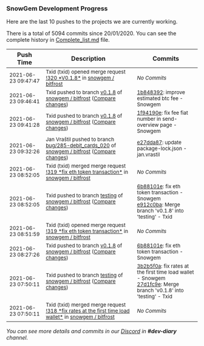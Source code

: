 
### SnowGem Development Progress

Here are the last 10 pushes to the projects we are currently working.

There is a total of 5094 commits since 20/01/2020. You can see the complete history in
 [Complete_list.md](Complete_list.md) file.

| Push Time | Description | Commits |
| --- | --- | --- |
| <sub>2021-06-23 09:47:47</sub> | <sub>Txid (txid) opened merge request [\!320 \*V0\.1\.8\*](https://gitlab.com/snowgem/bitfrost/-/merge_requests/320) in [snowgem / bitfrost](https://gitlab.com/snowgem/bitfrost)</sub> | <sub>_No Commits_</sub> |
| <sub>2021-06-23 09:46:41</sub> | <sub>Txid pushed to branch [v0\.1\.8](https://gitlab.com/snowgem/bitfrost/commits/v0.1.8) of [snowgem / bitfrost](https://gitlab.com/snowgem/bitfrost) ([Compare changes](https://gitlab.com/snowgem/bitfrost/compare/1f94190ee409f5f13ad55880c4894bd4e1604a5f...1b848392670d942d88f23f716afde291a24ca25d))</sub> | <sub>[1b848392](https://gitlab.com/snowgem/bitfrost/-/commit/1b848392670d942d88f23f716afde291a24ca25d): improve estimated btc fee - Snowgem</sub> |
| <sub>2021-06-23 09:41:28</sub> | <sub>Txid pushed to branch [v0\.1\.8](https://gitlab.com/snowgem/bitfrost/commits/v0.1.8) of [snowgem / bitfrost](https://gitlab.com/snowgem/bitfrost) ([Compare changes](https://gitlab.com/snowgem/bitfrost/compare/6b88101e5b6c757421516cbdcf0aaeb1cd7a6b1f...1f94190ee409f5f13ad55880c4894bd4e1604a5f))</sub> | <sub>[1f94190e](https://gitlab.com/snowgem/bitfrost/-/commit/1f94190ee409f5f13ad55880c4894bd4e1604a5f): fix fee fiat number in send-overview page - Snowgem</sub> |
| <sub>2021-06-23 09:32:26</sub> | <sub>Jan Vraštil pushed to branch [bug/285\-debit\_cards\_020](https://gitlab.com/snowgem/bitfrost/commits/bug/285-debit_cards_020) of [snowgem / bitfrost](https://gitlab.com/snowgem/bitfrost) ([Compare changes](https://gitlab.com/snowgem/bitfrost/compare/cea949654b18f0da288e4ae9cbe47c5ca1bb681f...e27dda878ef9df9d1d9a19f58a17773e749079d6))</sub> | <sub>[e27dda87](https://gitlab.com/snowgem/bitfrost/-/commit/e27dda878ef9df9d1d9a19f58a17773e749079d6): update package-lock.json - jan.vrastil</sub> |
| <sub>2021-06-23 08:52:05</sub> | <sub>Txid (txid) merged merge request [\!319 \*fix eth token transaction\*](https://gitlab.com/snowgem/bitfrost/-/merge_requests/319) in [snowgem / bitfrost](https://gitlab.com/snowgem/bitfrost)</sub> | <sub>_No Commits_</sub> |
| <sub>2021-06-23 08:52:05</sub> | <sub>Txid pushed to branch [testing](https://gitlab.com/snowgem/bitfrost/commits/testing) of [snowgem / bitfrost](https://gitlab.com/snowgem/bitfrost) ([Compare changes](https://gitlab.com/snowgem/bitfrost/compare/27d1fc9eb94a058441695330dd442f399affb9b9...e912c0ba350d4672c647a972b7238519c35de13f))</sub> | <sub>[6b88101e](https://gitlab.com/snowgem/bitfrost/-/commit/6b88101e5b6c757421516cbdcf0aaeb1cd7a6b1f): fix eth token transaction - Snowgem<br>[e912c0ba](https://gitlab.com/snowgem/bitfrost/-/commit/e912c0ba350d4672c647a972b7238519c35de13f): Merge branch 'v0.1.8' into 'testing' - Txid</sub> |
| <sub>2021-06-23 08:51:59</sub> | <sub>Txid (txid) opened merge request [\!319 \*fix eth token transaction\*](https://gitlab.com/snowgem/bitfrost/-/merge_requests/319) in [snowgem / bitfrost](https://gitlab.com/snowgem/bitfrost)</sub> | <sub>_No Commits_</sub> |
| <sub>2021-06-23 08:27:26</sub> | <sub>Txid pushed to branch [v0\.1\.8](https://gitlab.com/snowgem/bitfrost/commits/v0.1.8) of [snowgem / bitfrost](https://gitlab.com/snowgem/bitfrost) ([Compare changes](https://gitlab.com/snowgem/bitfrost/compare/3b2b5f0adc8f3cdebb4cd6455b60be300b856ce2...6b88101e5b6c757421516cbdcf0aaeb1cd7a6b1f))</sub> | <sub>[6b88101e](https://gitlab.com/snowgem/bitfrost/-/commit/6b88101e5b6c757421516cbdcf0aaeb1cd7a6b1f): fix eth token transaction - Snowgem</sub> |
| <sub>2021-06-23 07:50:11</sub> | <sub>Txid pushed to branch [testing](https://gitlab.com/snowgem/bitfrost/commits/testing) of [snowgem / bitfrost](https://gitlab.com/snowgem/bitfrost) ([Compare changes](https://gitlab.com/snowgem/bitfrost/compare/8bcd0120f67d5cdf30b5573cb566a0fbdbb2f8f6...27d1fc9eb94a058441695330dd442f399affb9b9))</sub> | <sub>[3b2b5f0a](https://gitlab.com/snowgem/bitfrost/-/commit/3b2b5f0adc8f3cdebb4cd6455b60be300b856ce2): fix rates at the first time load wallet - Snowgem<br>[27d1fc9e](https://gitlab.com/snowgem/bitfrost/-/commit/27d1fc9eb94a058441695330dd442f399affb9b9): Merge branch 'v0.1.8' into 'testing' - Txid</sub> |
| <sub>2021-06-23 07:50:11</sub> | <sub>Txid (txid) merged merge request [\!318 \*fix rates at the first time load wallet\*](https://gitlab.com/snowgem/bitfrost/-/merge_requests/318) in [snowgem / bitfrost](https://gitlab.com/snowgem/bitfrost)</sub> | <sub>_No Commits_</sub> |

_You can see more details and commits in our [Discord](https://discord.gg/zumGnbg) in **#dev-diary** channel._
